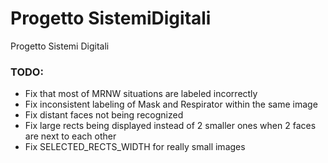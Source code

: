 # Progetto SistemiDigitali
 Progetto Sistemi Digitali
 
 ### TODO: <br/>
 * Fix that most of MRNW situations are labeled incorrectly
 * Fix inconsistent labeling of Mask and Respirator within the same image
 * Fix distant faces not being recognized
 * Fix large rects being displayed instead of 2 smaller ones when 2 faces are next to each other
 * Fix SELECTED_RECTS_WIDTH for really small images 
